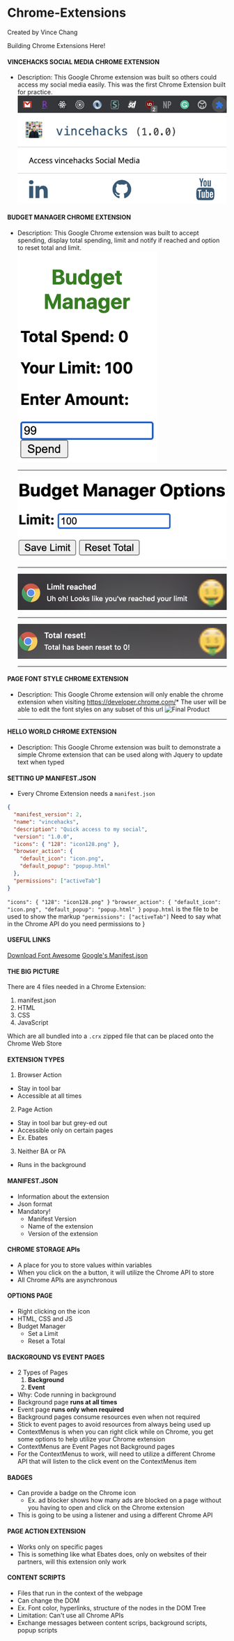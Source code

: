 # Chrome-Extensions

Created by Vince Chang </br>

Building Chrome Extensions Here!

#### VINCEHACKS SOCIAL MEDIA CHROME EXTENSION

- Description: This Google Chrome extension was built so others could access my
  social media easily. This was the first Chrome Extension built for practice.
  ![Final Product](https://github.com/vincehacks/Chrome-Extensions/blob/master/vincehacks/FinalProduct.png)

#### BUDGET MANAGER CHROME EXTENSION

- Description: This Google Chrome extension was built to accept spending,
  display total spending, limit and notify if reached and option to reset total
  and limit. </br>
  ![Final Product](https://github.com/vincehacks/Chrome-Extensions/blob/master/budgetmanager/FinalProduct.png) <hr/>
  ![Final Product](https://github.com/vincehacks/Chrome-Extensions/blob/master/budgetmanager/FinalProduct1.png) <hr/>
  ![Final Product](https://github.com/vincehacks/Chrome-Extensions/blob/master/budgetmanager/FinalProduct2.png) <hr/>
  ![Final Product](https://github.com/vincehacks/Chrome-Extensions/blob/master/budgetmanager/FinalProduct3.png) <hr/>

#### PAGE FONT STYLE CHROME EXTENSION

- Description: This Google Chrome extension will only enable the chrome
  extension when visiting https://developer.chrome.com/*
  The user will be able to edit the font styles on any subset of this url
  ![Final Product](https://github.com/vincehacks/Chrome-Extensions/blob/master/pagefontstyle/FinalProduct.png) <hr/>

#### HELLO WORLD CHROME EXTENSION

- Description: This Google Chrome extension was built to demonstrate a simple
  Chrome extension that can be used along with Jquery to update text when typed

#### SETTING UP MANIFEST.JSON

- Every Chrome Extension needs a `manifest.json`

```json
{
  "manifest_version": 2,
  "name": "vincehacks",
  "description": "Quick access to my social",
  "version": "1.0.0",
  "icons": { "128": "icon128.png" },
  "browser_action": {
    "default_icon": "icon.png",
    "default_popup": "popup.html"
  },
  "permissions": ["activeTab"]
}
```

`"icons": { "128": "icon128.png" }`
`"browser_action": { "default_icon": "icon.png", "default_popup": "popup.html" }`
`popup.html` is the file to be used to show the markup
`"permissions": ["activeTab"]` Need to say what in the Chrome API do you need
permissions to
}

#### USEFUL LINKS

[Download Font Awesome](https://www.bootstrapcdn.com/fontawesome/)
[Google's Manifest.json](https://developer.chrome.com/extensions/manifest)

#### THE BIG PICTURE

There are 4 files needed in a Chrome Extension:

1. manifest.json
2. HTML
3. CSS
4. JavaScript

Which are all bundled into a `.crx` zipped file that can be placed onto the
Chrome Web Store

#### EXTENSION TYPES

1. Browser Action

- Stay in tool bar
- Accessible at all times

2. Page Action

- Stay in tool bar but grey-ed out
- Accessible only on certain pages
- Ex. Ebates

3. Neither BA or PA

- Runs in the background

#### MANIFEST.JSON

- Information about the extension
- Json format
- Mandatory!
  - Manifest Version
  - Name of the extension
  - Version of the extension

#### CHROME STORAGE APIs

- A place for you to store values within variables
- When you click on the a button, it will utilize the Chrome API to store
- All Chrome APIs are asynchronous

#### OPTIONS PAGE

- Right clicking on the icon
- HTML, CSS and JS
- Budget Manager
  - Set a Limit
  - Reset a Total

#### BACKGROUND VS EVENT PAGES

- 2 Types of Pages
  1. **Background**
  2. **Event**
- Why: Code running in background
- Background page **runs at all times**
- Event page **runs only when required**
- Background pages consume resources even when not required
- Stick to event pages to avoid resources from always being used up
- ContextMenus is when you can right click while on Chrome, you get some options
  to help utilize your Chrome extension
- ContextMenus are Event Pages not Background pages
- For the ContextMenus to work, will need to utilize a different Chrome API that
  will listen to the click event on the ContextMenus item

#### BADGES

- Can provide a badge on the Chrome icon
  - Ex. ad blocker shows how many ads are blocked on a page without you having
    to open and click on the Chrome extension
- This is going to be using a listener and using a different Chrome API

#### PAGE ACTION EXTENSION

- Works only on specific pages
- This is something like what Ebates does, only on websites of their partners,
  will this extension only work

#### CONTENT SCRIPTS

- Files that run in the context of the webpage
- Can change the DOM
- Ex. Font color, hyperlinks, structure of the nodes in the DOM Tree
- Limitation: Can't use all Chrome APIs
- Exchange messages between content scrips, background scripts, popup scripts
